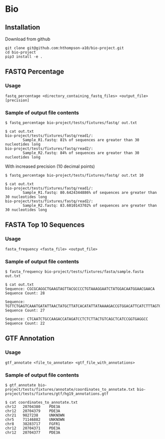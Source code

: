 # Bio

## Installation

Download from github
```
git clone git@github.com:hthompson-a10/bio-project.git
cd bio-project
pip3 install -e .
```

## FASTQ Percentage

### Usage
```
fastq_percentage <directory_containing_fastq_files> <output_file> [precision]
```

### Sample of output file contents

```
$ fastq_percentage bio-project/tests/fixtures/fastq/ out.txt

$ cat out.txt
bio-project/tests/fixtures/fastq/read1/:
        Sample_R1.fastq: 81% of sequences are greater than 30 nucleotides long
bio-project/tests/fixtures/fastq/read2/:
        Sample_R2.fastq: 84% of sequences are greater than 30 nucleotides long
```

With increased precision (10 decimal points)

```
$ fastq_percentage bio-project/tests/fixtures/fastq/ out.txt 10

$ cat out.txt
bio-project/tests/fixtures/fastq/read1/:
        Sample_R1.fastq: 80.6424344886% of sequences are greater than 30 nucleotides long
bio-project/tests/fixtures/fastq/read2/:
        Sample_R2.fastq: 83.6010143702% of sequences are greater than 30 nucleotides long
```

## FASTA Top 10 Sequences

### Usage
```
fasta_frequency <fasta_file> <output_file>
```

### Sample of output file contents

```
$ fasta_frequency bio-project/tests/fixtures/fasta/sample.fasta out.txt

$ cat out.txt
Sequence: CGCGCAGGCTGAAGTAGTTACGCCCCTGTAAAGGAATCTATGGACAATGGAACGAACA
Sequence Count: 28

Sequence: TGTTCTGAGTCAAATGATATTAACTATGCTTATCACATATTATAAAAGACCGTGGACATTCATCTTTAGTGTGTCTCCCTCTTCCTACT
Sequence Count: 27

Sequence: CTCAATCTGCCAAGACCATAGATCCTCTCTTACTGTCAGCTCATCCGGTGAGGCC
Sequence Count: 22
```

## GTF Annotation

### Usage
```
gtf_annotate <file_to_annotate> <gtf_file_with_annotations>
```

### Sample of output file contents

```
$ gtf_annotate bio-project/tests/fixtures/annotate/coordinates_to_annotate.txt bio-project/tests/fixtures/gtf/hg19_annotations.gtf

$ cat coordinates_to_annotate.txt
chr12	20704380 	PDE3A
chr12	20704379 	PDE3A
chr21	9827238 	UNKNOWN
chr5	71146882 	UNKNOWN
chr8	38283717 	FGFR1
chr12	20704371 	PDE3A
chr12	20704377 	PDE3A
```
